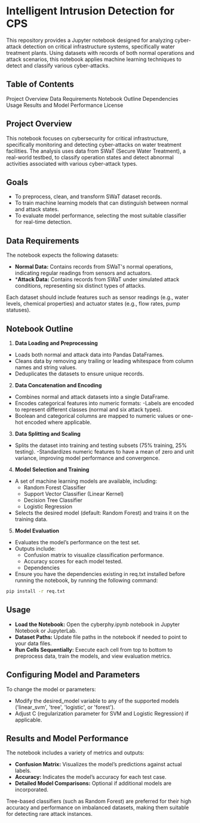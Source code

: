 # Intelligent Intrusion Detection for CPS 
This repository provides a Jupyter notebook designed for analyzing cyber-attack detection on critical infrastructure systems, specifically water treatment plants. Using datasets with records of both normal operations and attack scenarios, this notebook applies machine learning techniques to detect and classify various cyber-attacks.

## Table of Contents
Project Overview
Data Requirements
Notebook Outline
Dependencies
Usage
Results and Model Performance
License

## Project Overview
This notebook focuses on cybersecurity for critical infrastructure, specifically monitoring and detecting cyber-attacks on water treatment facilities. The analysis uses data from SWaT (Secure Water Treatment), a real-world testbed, to classify operation states and detect abnormal activities associated with various cyber-attack types.

## Goals
- To preprocess, clean, and transform SWaT dataset records.
- To train machine learning models that can distinguish between normal and attack states.
- To evaluate model performance, selecting the most suitable classifier for real-time detection.
## Data Requirements
The notebook expects the following datasets:

- **Normal Data:** Contains records from SWaT's normal operations, indicating regular readings from sensors and actuators.
- ***Attack Data:** Contains records from SWaT under simulated attack conditions, representing six distinct types of attacks.

Each dataset should include features such as sensor readings (e.g., water levels, chemical properties) and actuator states (e.g., flow rates, pump statuses).

## Notebook Outline
1. **Data Loading and Preprocessing**
- Loads both normal and attack data into Pandas DataFrames.
- Cleans data by removing any trailing or leading whitespace from column names and string values.
- Deduplicates the datasets to ensure unique records.
2. **Data Concatenation and Encoding**
- Combines normal and attack datasets into a single DataFrame.
- Encodes categorical features into numeric formats:
-Labels are encoded to represent different classes (normal and six attack types).
- Boolean and categorical columns are mapped to numeric values or one-hot encoded where applicable.
3. **Data Splitting and Scaling**
- Splits the dataset into training and testing subsets (75% training, 25% testing).
-Standardizes numeric features to have a mean of zero and unit variance, improving model performance and convergence.
4. **Model Selection and Training**
- A set of machine learning models are available, including:
    - Random Forest Classifier
    - Support Vector Classifier (Linear Kernel)
    - Decision Tree Classifier
    - Logistic Regression
- Selects the desired model (default: Random Forest) and trains it on the training data.
5. **Model Evaluation**
- Evaluates the model’s performance on the test set.
- Outputs include:
    - Confusion matrix to visualize classification performance.
    - Accuracy scores for each model tested.
    - Dependencies
- Ensure you have the dependencies existing in req.txt installed before running the notebook, by running the following command:

```bash
pip install -r req.txt
```
## Usage
- **Load the Notebook:** Open the cyberphy.ipynb notebook in Jupyter Notebook or JupyterLab.
- **Dataset Paths:** Update file paths in the notebook if needed to point to your data files.
- **Run Cells Sequentially:** Execute each cell from top to bottom to preprocess data, train the models, and view evaluation metrics.
## Configuring Model and Parameters
To change the model or parameters:

- Modify the desired_model variable to any of the supported models ('linear_svm', 'tree', 'logistic', or 'forest').
- Adjust C (regularization parameter for SVM and Logistic Regression) if applicable.
## Results and Model Performance
The notebook includes a variety of metrics and outputs:

- **Confusion Matrix:** Visualizes the model’s predictions against actual labels.
- **Accuracy:** Indicates the model’s accuracy for each test case.
- **Detailed Model Comparisons:** Optional if additional models are incorporated.

Tree-based classifiers (such as Random Forest) are preferred for their high accuracy and performance on imbalanced datasets, making them suitable for detecting rare attack instances.
